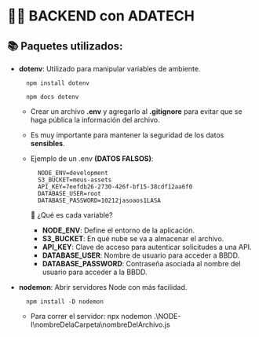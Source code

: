 # 👩‍💻 BACKEND con ADATECH

## 📚 Paquetes utilizados:

* __dotenv__: Utilizado para manipular variables de ambiente.

        npm install dotenv

        npm docs dotenv

    - Crear un archivo __.env__ y agregarlo al __.gitignore__ para evitar que se haga pública la información del archivo.
    - Es muy importante para mantener la seguridad de los datos __sensibles__.
    - Ejemplo de un .env __(DATOS FALSOS)__:

            NODE_ENV=development 
            S3_BUCKET=meus-assets
            API_KEY=7eefdb26-2730-426f-bf15-38cdf12aa6f0
            DATABASE_USER=root
            DATABASE_PASSWORD=10212jasoaos1LASA

        🔽 ¿Qué es cada variable?

        - __NODE_ENV__: Define el entorno de la aplicación.
        - __S3_BUCKET__: En qué nube se va a almacenar el archivo.
        - __API_KEY__: Clave de acceso para autenticar solicitudes a una API.
        - __DATABASE_USER__: Nombre de usuario para acceder a BBDD.
        - __DATABASE_PASSWORD__: Contraseña asociada al nombre del usuario para acceder a la BBDD.


* __nodemon__: Abrir servidores Node con más facilidad.

        npm install -D nodemon

    - Para correr el servidor:  npx nodemon .\NODE-I\nombreDelaCarpeta\nombreDelArchivo.js